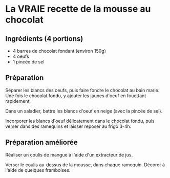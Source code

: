 # La VRAIE recette de la mousse au chocolat

## Ingrédients (4 portions)
- 4 barres de chocolat fondant (environ 150g)
- 4 oeufs
- 1 pincée de sel

## Préparation
Séparer les blancs des oeufs, puis faire fondre le chocolat au bain marie. Une fois le chocolat fondu, y ajouter les jaunes d'oeuf en fouettant rapidement.  
  
Dans un saladier, battre les blancs d'oeuf en neige (avec la pincée de sel).  
  
Incorporer les blancs d'oeuf délicatement dans le chocolat fondu, puis verser dans des ramequins et laisser reposer au frigo 3-4h.

## Préparation améliorée
Réaliser un coulis de mangue à l'aide d'un extracteur de jus.  

Verser le coulis au-dessus de la mousse, dans chaque ramequin. Décorer à l'aide de quelques framboises.
